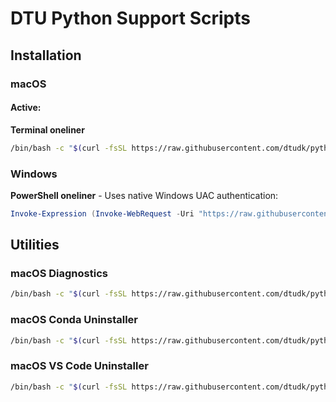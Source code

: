 # DTU Python Support Scripts
## Installation

### macOS

#### Active: 
**Terminal oneliner**  
```bash
/bin/bash -c "$(curl -fsSL https://raw.githubusercontent.com/dtudk/pythonsupport-scripts/main/MacOS/releases/dtu-python-installer-macos.sh)"
```

### Windows

**PowerShell oneliner** - Uses native Windows UAC authentication:
```powershell
Invoke-Expression (Invoke-WebRequest -Uri "https://raw.githubusercontent.com/dtudk/pythonsupport-scripts/main/Windows/install.ps1" -UseBasicParsing).Content
```

## Utilities

### macOS Diagnostics
```bash
/bin/bash -c "$(curl -fsSL https://raw.githubusercontent.com/dtudk/pythonsupport-scripts/main/MacOS/Components/Diagnostics/simple_report.sh)"
```

### macOS Conda Uninstaller
```bash
/bin/bash -c "$(curl -fsSL https://raw.githubusercontent.com/dtudk/pythonsupport-scripts/main/MacOS/Components/Core/uninstall_conda.sh)"
```

### macOS VS Code Uninstaller
```bash
/bin/bash -c "$(curl -fsSL https://raw.githubusercontent.com/dtudk/pythonsupport-scripts/main/MacOS/Components/VSC/uninstall_vscode.sh)"
```


